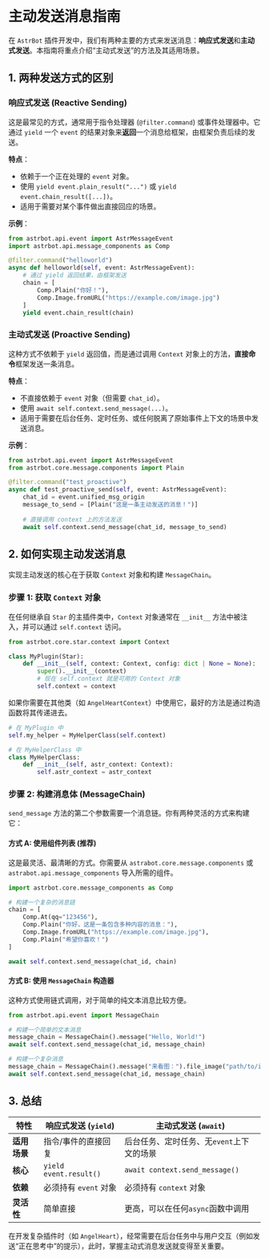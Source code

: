 # 主动发送消息指南

在 `AstrBot` 插件开发中，我们有两种主要的方式来发送消息：**响应式发送**和**主动式发送**。本指南将重点介绍“主动式发送”的方法及其适用场景。

## 1. 两种发送方式的区别

### 响应式发送 (Reactive Sending)

这是最常见的方式，通常用于指令处理器 (`@filter.command`) 或事件处理器中。它通过 `yield` 一个 `event` 的结果对象来**返回**一个消息给框架，由框架负责后续的发送。

**特点**：
- 依赖于一个正在处理的 `event` 对象。
- 使用 `yield event.plain_result("...")` 或 `yield event.chain_result([...])`。
- 适用于需要对某个事件做出直接回应的场景。

**示例**：
```python
from astrbot.api.event import AstrMessageEvent
import astrbot.api.message_components as Comp

@filter.command("helloworld")
async def helloworld(self, event: AstrMessageEvent):
    # 通过 yield 返回结果，由框架发送
    chain = [
        Comp.Plain("你好！"),
        Comp.Image.fromURL("https://example.com/image.jpg")
    ]
    yield event.chain_result(chain)
```

### 主动式发送 (Proactive Sending)

这种方式不依赖于 `yield` 返回值，而是通过调用 `Context` 对象上的方法，**直接命令**框架发送一条消息。

**特点**：
- 不直接依赖于 `event` 对象（但需要 `chat_id`）。
- 使用 `await self.context.send_message(...)`。
- 适用于需要在后台任务、定时任务、或任何脱离了原始事件上下文的场景中发送消息。

**示例**：
```python
from astrbot.api.event import AstrMessageEvent
from astrbot.core.message.components import Plain

@filter.command("test_proactive")
async def test_proactive_send(self, event: AstrMessageEvent):
    chat_id = event.unified_msg_origin
    message_to_send = [Plain("这是一条主动发送的消息！")]
    
    # 直接调用 context 上的方法发送
    await self.context.send_message(chat_id, message_to_send)
```

## 2. 如何实现主动发送消息

实现主动发送的核心在于获取 `Context` 对象和构建 `MessageChain`。

### 步骤 1: 获取 `Context` 对象

在任何继承自 `Star` 的主插件类中，`Context` 对象通常在 `__init__` 方法中被注入，并可以通过 `self.context` 访问。

```python
from astrbot.core.star.context import Context

class MyPlugin(Star):
    def __init__(self, context: Context, config: dict | None = None):
        super().__init__(context)
        # 现在 self.context 就是可用的 Context 对象
        self.context = context 
```

如果你需要在其他类（如 `AngelHeartContext`）中使用它，最好的方法是通过构造函数将其传递进去。

```python
# 在 MyPlugin 中
self.my_helper = MyHelperClass(self.context)

# 在 MyHelperClass 中
class MyHelperClass:
    def __init__(self, astr_context: Context):
        self.astr_context = astr_context
```

### 步骤 2: 构建消息体 (MessageChain)

`send_message` 方法的第二个参数需要一个消息链。你有两种灵活的方式来构建它：

#### 方式 A: 使用组件列表 (推荐)

这是最灵活、最清晰的方式。你需要从 `astrabot.core.message.components` 或 `astrabot.api.message_components` 导入所需的组件。

```python
import astrbot.core.message_components as Comp

# 构建一个复杂的消息链
chain = [
    Comp.At(qq="123456"),
    Comp.Plain("你好，这是一条包含多种内容的消息："),
    Comp.Image.fromURL("https://example.com/image.jpg"),
    Comp.Plain("希望你喜欢！")
]

await self.context.send_message(chat_id, chain)
```

#### 方式 B: 使用 `MessageChain` 构造器

这种方式使用链式调用，对于简单的纯文本消息比较方便。

```python
from astrbot.api.event import MessageChain

# 构建一个简单的文本消息
message_chain = MessageChain().message("Hello, World!")
await self.context.send_message(chat_id, message_chain)

# 构建一个复杂消息
message_chain = MessageChain().message("来看图：").file_image("path/to/image.jpg")
await self.context.send_message(chat_id, message_chain)
```

## 3. 总结

| 特性 | 响应式发送 (`yield`) | 主动式发送 (`await`) |
|---|---|---|
| **适用场景** | 指令/事件的直接回复 | 后台任务、定时任务、无`event`上下文的场景 |
| **核心** | `yield event.result()` | `await context.send_message()` |
| **依赖** | 必须持有 `event` 对象 | 必须持有 `context` 对象 |
| **灵活性** | 简单直接 | 更高，可以在任何`async`函数中调用 |

在开发复杂插件时（如 `AngelHeart`），经常需要在后台任务中与用户交互（例如发送“正在思考中”的提示），此时，掌握主动式消息发送就变得至关重要。
